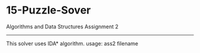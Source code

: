 # 15-Puzzle-Sover
Algorithms and Data Structures Assignment 2
***
This solver uses IDA* algorithm.
usage: ass2 filename
